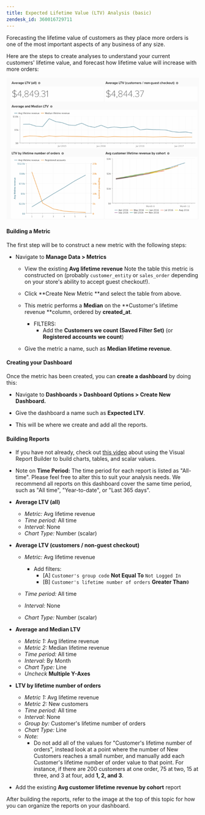 ```yaml
---
title: Expected Lifetime Value (LTV) Analysis (basic)
zendesk_id: 360016729711
---
```


Forecasting the lifetime value of customers as they place more orders is one of the most important aspects of any business of any size.

Here are the steps to create analyses to understand your current customers\' lifetime value, and forecast how lifetime value will increase with more orders:

![expected\_ltv\_720.png](../../assets/expected_ltv_720.png)

#### Building a Metric

The first step will be to construct a new metric with the following steps:
* Navigate to **Manage Data &gt; Metrics**
  * View the existing **Avg lifetime revenue** Note the table this metric is constructed on (probably `customer_entity` or `sales_order` depending on your store's ability to accept guest checkout!).
  * Click **Create New Metric **and select the table from above.
  * This metric performs a **Median** on the **Customer's lifetime revenue **column, ordered by **created_at**.
    * FILTERS:
      * Add the **Customers we count (Saved Filter Set)** (or **Registered accounts we count**)

  * Give the metric a name, such as **Median lifetime revenue**.

#### Creating your Dashboard

Once the metric has been created, you can **create a dashboard** by doing this:
* Navigate to **Dashboards &gt; Dashboard Options &gt; Create New Dashboard.**
* Give the dashboard a name such as **Expected LTV**.

* This will be where we create and add all the reports.

#### Building Reports

* If you have not already, check out [this video](https://fast.wistia.net/embed/iframe/24zz7wmjrt) about using the Visual Report Builder to build charts, tables, and scalar values.
* Note on **Time Period:** The time period for each report is listed as "All-time". Please feel free to alter this to suit your analysis needs. We recommend all reports on this dashboard cover the same time period, such as "All time", "Year-to-date", or "Last 365 days".

* **Average LTV (all)**
  * <em>Metric:</em> Avg lifetime revenue
  * <em>Time period:</em> All time
  * <em>Interval:</em> None
  * *Chart Type:* Number (scalar)

* **Average LTV (customers / non-guest checkout)**
  * <em>Metric:</em> Avg lifetime revenue
    * Add filters:
      * [A] `Customer's group code` **Not Equal To** `Not Logged In`
      * [B] `Customer's lifetime number of orders` **Greater Than**`0`

  * <em>Time period: </em>All time
  * <em>Interval: </em>None
  * <em>Chart Type: </em>Number (scalar)

* **Average and Median LTV**
  * <em>Metric 1: </em>Avg lifetime revenue
  * <em>Metric 2: </em>Median lifetime revenue
  * <em>Time period: </em>All time
  * <em>Interval: </em>By Month
  * <em>Chart Type: </em>Line
  * <em>Uncheck </em>**Multiple Y-Axes**

* **LTV by lifetime number of orders**
  * <em>Metric 1: </em>Avg lifetime revenue
  * <em>Metric 2: </em>New customers
  * <em>Time period: </em>All time
  * <em>Interval: </em>None
  * <em>Group by: </em>Customer's lifetime number of orders
  * <em>Chart Type: </em>Line
  * <em>Note: </em>
    * Do not add all of the values for "Customer's lifetime number of orders", instead look at a point where the number of New Customers reaches a small number, and manually add each Customer's lifetime number of order value to that point. For instance, if there are 200 customers at one order, 75 at two, 15 at three, and 3 at four, add **1, 2, and 3**.

* Add the existing **Avg customer lifetime revenue by cohort** report

After building the reports, refer to the image at the top of this topic for how you can organize the reports on your dashboard.
